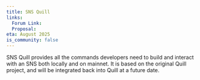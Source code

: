 ```yaml
---
title: SNS Quill
links:
  Forum Link:
  Proposal:
eta: August 2025
is_community: false
---
```

SNS Quill provides all the commands developers need to build and interact with an SNS both locally and on mainnet. It is based on the original Quill project, and will be integrated back into Quill at a future date.
